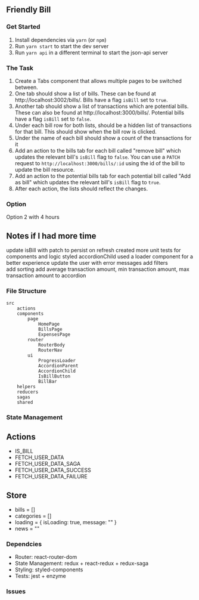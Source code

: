 ## Friendly Bill

### Get Started
1. Install dependencies via `yarn` (or `npm`)
1. Run `yarn start` to start the dev server
1. Run `yarn api` in a different terminal to start the json-api server

### The Task
1. Create a Tabs component that allows multiple pages to be switched between.
1. One tab should show a list of bills. These can be found at http://localhost:3002/bills/. Bills have a flag `isBill` set to `true`.
1. Another tab should show a list of transactions which are potential bills. These can also be found at http://localhost:3000/bills/. Potential bills have a flag `isBill` set to `false`.
1. Under each bill row for both lists, should be a hidden list of transactions for that bill. This should show when the bill row is clicked.
1. Under the name of each bill should show a count of the transactions for it
1. Add an action to the bills tab for each bill called "remove bill" which updates the relevant bill's `isBill` flag to `false`. You can use a `PATCH` request to `http://localhost:3000/bills/:id` using the id of the bill to update the bill resource.
1. Add an action to the potential bills tab for each potential bill called "Add as bill" which updates the relevant bill's `isBill` flag to `true`.
1. After each action, the lists should reflect the changes.

### Option
Option 2 with 4 hours
## Notes if I had more time
update isBill with patch to persist on refresh
created more unit tests for components and logic
styled accordionChild
used a loader component for a better experience
update the user with error messages
add filters  
add sorting 
add average transaction amount, min transaction amount, max transaction amount to accordion

### File Structure
    src
        actions
        components
            page
                HomePage
                BillsPage
                ExpensesPage
            router
                RouterBody
                RouterNav
            ui
                ProgressLoader
                AccordionParent
                AccordionChild
                IsBillButton
                BillBar
        helpers
        reducers
        sagas
        shared

### State Management

## Actions
* IS\_BILL
* FETCH\_USER\_DATA
* FETCH\_USER\_DATA\_SAGA
* FETCH\_USER\_DATA\_SUCCESS
* FETCH\_USER\_DATA\_FAILURE

## Store
* bills = []
* categories = []
* loading = { isLoading: true, message: "" }
* news = ""

### Dependcies
* Router: react-router-dom
* State Management: redux + react-redux + redux-saga
* Styling: styled-components
* Tests: jest + enzyme

### Issues
